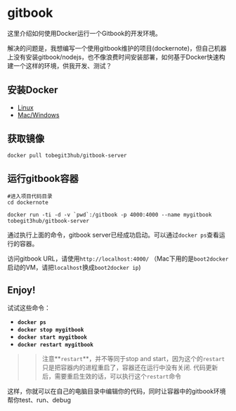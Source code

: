 # gitbook

这里介绍如何使用Docker运行一个Gitbook的开发环境。

解决的问题是，我想编写一个使用gitbook维护的项目(dockernote)，但自己机器上没有安装gitbook/nodejs，也不像浪费时间安装部署，如何基于Docker快速构建一个这样的环境，供我开发、测试？


## 安装Docker
 * [Linux](../prepare/install-docker.md)
 * [Mac/Windows](../prepare/install-boot2docker.md)


## 获取镜像

```
docker pull tobegit3hub/gitbook-server
```

## 运行gitbook容器

```
#进入项目代码目录
cd dockernote

docker run -ti -d -v `pwd`:/gitbook -p 4000:4000 --name mygitbook  tobegit3hub/gitbook-server
```
通过执行上面的命令，gitbook server已经成功启动。可以通过`docker ps`查看运行的容器。

访问gitbook URL，请使用`http://localhost:4000/` （Mac下用的是`boot2docker`启动的VM，请把`localhost`换成`boot2docker ip`)


## Enjoy!
 试试这些命令：
 * **`docker ps`**
 * **`docker stop mygitbook`**
 * **`docker start mygitbook`**
 * **`docker restart mygitbook`**

>> 注意**`restart`**，并不等同于stop and start，因为这个的`restart`只是把容器内的进程重启了，容器还在运行中没有关闭.
代码更新后，需要重启生效的话，可以执行这个`restart`命令


这样，你就可以在自己的电脑目录中编辑你的代码，同时让容器中的gitbook环境帮你test、run、debug


